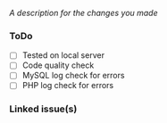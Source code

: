 _A description for the changes you made_

### ToDo
- [ ] Tested on local server
- [ ] Code quality check
- [ ] MySQL log check for errors
- [ ] PHP log check for errors

### Linked issue(s)
